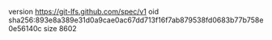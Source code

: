 version https://git-lfs.github.com/spec/v1
oid sha256:893e8a389e31d0a9cae0ac67dd713f16f7ab879538fd0683b77b758e0e56140c
size 8602
